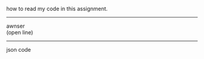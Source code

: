 how to read my code in this assignment.
______________________________________________
awnser <br>
(open line)
___________________________________________________________
json code

